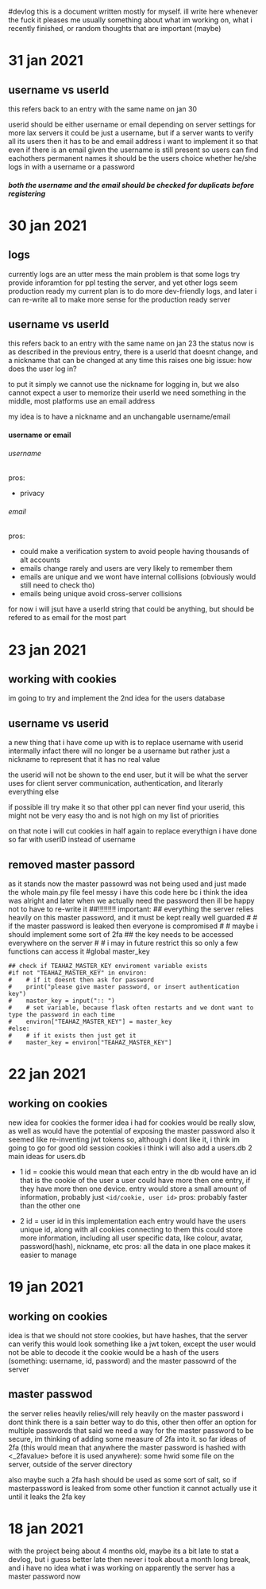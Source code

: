 #devlog
this is a document written mostly for myself.
ill write here whenever the fuck it pleases me
usually something about what im working on, what i recently finished, or random thoughts that are important (maybe)


# 31 jan 2021

## username vs userId
this refers back to an entry with the same name on jan 30

userid should be either username or email depending on server settings
for more lax servers it could be just a username, but if a server wants to verify all its users then it has to be and email address
i want to implement it so that even if there is an email given the username is still present so users can find eachothers permanent names 
it should be the users choice whether he/she logs in with a username or a password

##### both the username and the email should be checked for duplicats before registering

# 30 jan 2021
## logs
currently logs are an utter mess
the main problem is that some logs try provide inforamtion for ppl testing the server, and yet other logs seem production ready
my current plan is to do more dev-friendly logs, and later i can re-write all to make more sense for the production ready server


## username vs userId
this refers back to an entry with the same name on jan 23
the status now is as described in the previous entry, there is a userId that doesnt change, and a nickname that can be changed at any time
this raises one big issue: how does the user log in?

to put it simply we cannot use the nickname for logging in, but we also cannot expect a user to memorize their userId
we need something in the middle, most platforms use an email address

my idea is to have a nickname and an unchangable username/email

#### username or email
###### username
pros:
* privacy

###### email
pros:
* could make a verification system to avoid people having thousands of alt accounts
* emails change rarely and users are very likely to remember them
* emails are unique and we wont have internal collisions (obviously would still need to check tho)
* emails being unique avoid cross-server collisions


for now i will jsut have a userId string that could be anything, but should be refered to as email for the most part




# 23 jan 2021
## working with cookies
im going to try and implement the 2nd idea for the users database

## username vs userid
a new thing that i have come up with is to replace username with userid intermally
infact there will no longer be a username but rather just a nickname to represent that it has no real value

the userid will not be shown to the end user, but it will be what the server uses for client server communication, authentication, and literarly everything else

if possible ill try make it so that other ppl can never find your userid, this might not be very easy tho and is not high on my list of priorities

on that note i will cut cookies in half again to replace everythign i have done so far with userID instead of username


## removed master passord
as it stands now the master passowrd was not being used and just made the whole main.py file feel messy
i have this code here bc i think the idea was alright and later when we actually need the password then ill be happy not to have to re-write it
    ##!!!!!!!!! important:
    ## everything the server relies heavily on this master password, and it must be kept really well guarded
    #    # if the master password is leaked then everyone is compromised
    #    # maybe i should implement some sort of 2fa
    ## the key needs to be accessed everywhere on the server
    #    # i may in future restrict this so only a few functions can access it
    #global master_key

    ## check if TEAHAZ_MASTER_KEY enviroment variable exists
    #if not "TEAHAZ_MASTER_KEY" in environ:
    #    # if it doesnt then ask for password
    #    print("please give master password, or insert authentication key")
    #    master_key = input(":: ")
    #    # set variable, because flask often restarts and we dont want to type the password in each time
    #    environ["TEAHAZ_MASTER_KEY"] = master_key
    #else:
    #    # if it exists then just get it
    #    master_key = environ["TEAHAZ_MASTER_KEY"]



# 22 jan 2021
## working on cookies
new idea for cookies
the former idea i had for cookies would be really slow, as well as would have the potential of exposing the master password
also it seemed like re-inventing jwt tokens
so, although i dont like it, i think im going to go for good old session cookies
i think i will also add a users.db 
2 main ideas for users.db
* 1
    id = cookie
    this would mean that each entry in the db would have an id that is the cookie of the user
    a user could have more then one entry, if they have more then one device.
    entry would store a small amount of information, probably just `<id/cookie, user id>`
    pros:
        probably faster than the other one

* 2
    id = user id
    in this implementation each entry would have the users unique id, along with all cookies connecting to them
    this could store more information, including all user specific data, like colour, avatar, password(hash), nickname, etc
    pros:
        all the data in one place
        makes it easier to manage





# 19 jan 2021
## working on cookies
idea is that we should not store cookies, but have hashes, that the server can verify
this would look something like a jwt token, except the user would not be able to decode it
the cookie would be a hash of the users (something: username, id, password) and the master passowrd of the server

## master passwod
the server relies heavily relies/will rely heavily on the master password
    i dont think there is a sain better way to do this, other then offer an option for multiple passwords
that said we need a way for the master password to be secure, im thinking of adding some measure of 2fa into it.
so far ideas of 2fa (this would mean that anywhere the master password is hashed with <_2favalue> before it is used anywhere):
    some hwid
    some file on the server, outside of the server directory

also maybe such a 2fa hash should be used as some sort of salt, so if masterpassword is leaked from some other function it cannot actually use it until it leaks the 2fa key





# 18 jan 2021
with the project being about 4 months old, maybe its a bit late to stat a devlog, 
but i guess better late then never
i took about a month long break, and i have no idea what i was working on
apparently the server has a master password now

